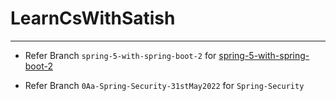 # LearnCsWithSatish
---------

- Refer Branch `spring-5-with-spring-boot-2` for [spring-5-with-spring-boot-2](https://www.udemy.com/course/spring-5-with-spring-boot-2/)

-  Refer Branch `0Aa-Spring-Security-31stMay2022` for `Spring-Security`

